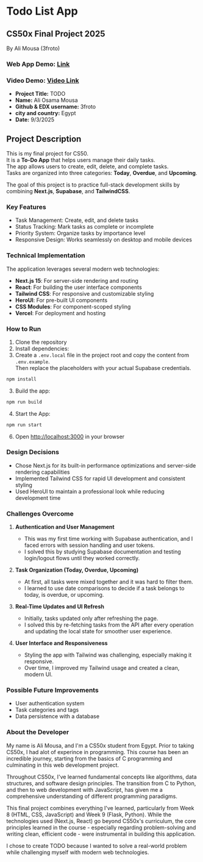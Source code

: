 # Todo List App

## CS50x Final Project 2025

By Ali Mousa (3froto)
### Web App Demo: [Link](https://todo-online-6om5.vercel.app)
### Video Demo: [Video Link](https://youtu.be/5DZdLwRXqNc)
- **Project Title:** TODO
- **Name:** Ali Osama Mousa
- **Github & EDX username:** 3froto
- **city and country:** Egypt
- **Date:** 9/3/2025

## Project Description

This is my final project for CS50.  
It is a **To-Do App** that helps users manage their daily tasks.  
The app allows users to create, edit, delete, and complete tasks.  
Tasks are organized into three categories: **Today**, **Overdue**, and **Upcoming**.  

The goal of this project is to practice full-stack development skills by combining **Next.js**, **Supabase**, and **TailwindCSS**.

### Key Features

- Task Management: Create, edit, and delete tasks
- Status Tracking: Mark tasks as complete or incomplete
- Priority System: Organize tasks by importance level
- Responsive Design: Works seamlessly on desktop and mobile devices

### Technical Implementation

The application leverages several modern web technologies:

- **Next.js 15**: For server-side rendering and routing
- **React**: For building the user interface components
- **Tailwind CSS**: For responsive and customizable styling
- **HeroUI**: For pre-built UI components
- **CSS Modules**: For component-scoped styling
- **Vercel**: For deployment and hosting

### How to Run

1. Clone the repository
2. Install dependencies:
3. Create a `.env.local` file in the project root and copy the content from `.env.example`.  
   Then replace the placeholders with your actual Supabase credentials.
   
```bash
npm install
```

3. Build the app:

```bash
npm run build
```

4. Start the App:

```bash
npm run start
```

6. Open [http://localhost:3000](http://localhost:3000) in your browser

### Design Decisions

- Chose Next.js for its built-in performance optimizations and server-side rendering capabilities
- Implemented Tailwind CSS for rapid UI development and consistent styling
- Used HeroUI to maintain a professional look while reducing development time

### Challenges Overcome

1. **Authentication and User Management**
   - This was my first time working with Supabase authentication, and I faced errors with session handling and user tokens.  
   - I solved this by studying Supabase documentation and testing login/logout flows until they worked correctly.  

2. **Task Organization (Today, Overdue, Upcoming)**
   - At first, all tasks were mixed together and it was hard to filter them.  
   - I learned to use date comparisons to decide if a task belongs to today, is overdue, or upcoming.  

3. **Real-Time Updates and UI Refresh**
   - Initially, tasks updated only after refreshing the page.  
   - I solved this by re-fetching tasks from the API after every operation and updating the local state for smoother user experience.  

4. **User Interface and Responsiveness**
   - Styling the app with Tailwind was challenging, especially making it responsive.  
   - Over time, I improved my Tailwind usage and created a clean, modern UI.

### Possible Future Improvements

- User authentication system
- Task categories and tags
- Data persistence with a database

### About the Developer

My name is Ali Mousa, and I'm a CS50x student from Egypt. Prior to taking CS50x, I had alot of experince in programming. This course has been an incredible journey, starting from the basics of C programming and culminating in this web development project.

Throughout CS50x, I've learned fundamental concepts like algorithms, data structures, and software design principles. The transition from C to Python, and then to web development with JavaScript, has given me a comprehensive understanding of different programming paradigms.

This final project combines everything I've learned, particularly from Week 8 (HTML, CSS, JavaScript) and Week 9 (Flask, Python). While the technologies used (Next.js, React) go beyond CS50x's curriculum, the core principles learned in the course - especially regarding problem-solving and writing clean, efficient code - were instrumental in building this application.

I chose to create TODO because I wanted to solve a real-world problem while challenging myself with modern web technologies.
